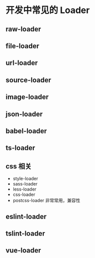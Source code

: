 # 开发中常见的 Loader

## raw-loader

## file-loader

## url-loader

## source-loader

## image-loader

## json-loader

## babel-loader

## ts-loader

## css 相关

- style-loader
- sass-loader
- less-loader
- css-loader
- postcss-loader 非常常用，兼容性

## eslint-loader

## tslint-loader

## vue-loader
